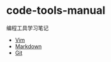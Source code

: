 # code-tools-manual

编程工具学习笔记

-   [Vim](vim/Vim-README.md)
-   [Markdown](markdown/Markdown-README.md)
-   [Git](git/Git-README.md)
